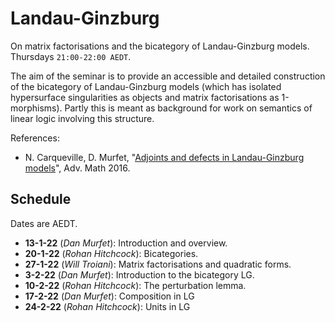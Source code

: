 # Landau-Ginzburg

On matrix factorisations and the bicategory of Landau-Ginzburg models. Thursdays `21:00-22:00 AEDT`.

The aim of the seminar is to provide an accessible and detailed construction of the bicategory of Landau-Ginzburg models (which has isolated hypersurface singularities as objects and matrix factorisations as 1-morphisms). Partly this is meant as background for work on semantics of linear logic involving this structure.

References:

* N. Carqueville, D. Murfet, "[Adjoints and defects in Landau-Ginzburg models](https://arxiv.org/abs/1208.1481)", Adv. Math 2016.

## Schedule

Dates are AEDT.

* **13-1-22** (*Dan Murfet*): Introduction and overview.
* **20-1-22** (*Rohan Hitchcock*): Bicategories.
* **27-1-22** (*Will Troiani*): Matrix factorisations and quadratic forms.
* **3-2-22** (*Dan Murfet*): Introduction to the bicategory LG.
* **10-2-22** (*Rohan Hitchcock*): The perturbation lemma.
* **17-2-22** (*Dan Murfet*): Composition in LG
* **24-2-22** (*Rohan Hitchcock*): Units in LG
